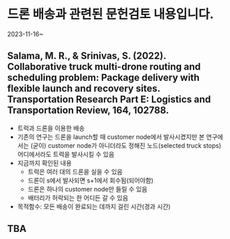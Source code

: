# 드론 배송과 관련된 문헌검토 내용입니다.

2023-11-16~

## Salama, M. R., & Srinivas, S. (2022). Collaborative truck multi-drone routing and scheduling problem: Package delivery with flexible launch and recovery sites. Transportation Research Part E: Logistics and Transportation Review, 164, 102788.

- 트럭과 드론을 이용한 배송
- 기존의 연구는 드론을 launch할 때 customer node에서 발사시켰지만 본 연구에서는 (굳이) customer node가 아니더라도 정해진 노드(selected truck stops) 어디에서라도 트럭을 발사시킬 수 있음
- 지금까지 확인된 내용
    - 트럭은 여러 대의 드론을 실을 수 있음
    - 드론이 s에서 발사되면 s+1에서 회수됨(되어야함)
    - 드론은 하나의 customer node만 들릴 수 있음
    - 배터리가 허락되는 한 어디든 갈 수 있음
- 목적함수: 모든 배송이 완료되는 데까지 걸린 시간(경과 시간)


## TBA